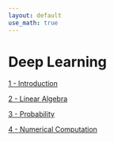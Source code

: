 ```yaml
---
layout: default
use_math: true
---
```


# Deep Learning

[1 - Introduction](./01-introduction)

[2 - Linear Algebra](./02-linear_algebra)

[3 - Probability](./03-probability)

[4 - Numerical Computation](./04-numerical_computation)
